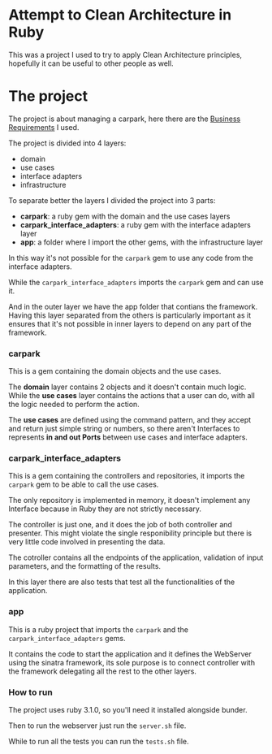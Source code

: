# Attempt to Clean Architecture in Ruby
This was a project I used to try to apply Clean Architecture principles, hopefully it can be useful to other people as well.

# The project
The project is about managing a carpark, here there are the [Business Requirements](./Requirements.md) I used.

The project is divided into 4 layers:
* domain
* use cases
* interface adapters
* infrastructure

To separate better the layers I divided the project into 3 parts:
* **carpark**: a ruby gem with the domain and the use cases layers
* **carpark_interface_adapters**: a ruby gem with the interface adapters layer
* **app**: a folder where I import the other gems, with the infrastructure layer

In this way it's not possible for the `carpark` gem to use any code from the interface adapters.

While the `carpark_interface_adapters` imports the `carpark` gem and can use it.

And in the outer layer we have the app folder that contians the framework. Having this layer separated from the others is particularly important as it ensures that it's not possible in inner layers to depend on any part of the framework.

### carpark
This is a gem containing the domain objects and the use cases.

The **domain** layer contains 2 objects and it doesn't contain much logic.
While the **use cases** layer contains the actions that a user can do, with all the logic needed to perform the action.

The **use cases** are defined using the command pattern, and they accept and return just simple string or numbers, so there aren't Interfaces to represents **in and out Ports** between use cases and interface adapters.

### carpark_interface_adapters
This is a gem containing the controllers and repositories, it imports the `carpark` gem to be able to call the use cases.

The only repository is implemented in memory, it doesn't implement any Interface because in Ruby they are not strictly necessary.

The controller is just one, and it does the job of both controller and presenter. This might violate the single responibility principle but there is very little code involved in presenting the data.

The cotroller contains all the endpoints of the application, validation of input parameters, and the formatting of the results.

In this layer there are also tests that test all the functionalities of the application.

### app
This is a ruby project that imports the `carpark` and the `carpark_interface_adapters` gems.

It contains the code to start the application and it defines the WebServer using the sinatra framework, its sole purpose is to connect controller with the framework delegating all the rest to the other layers.

### How to run
The project uses ruby 3.1.0, so you'll need it installed alongside bunder.

Then to run the webserver just run the `server.sh` file.

While to run all the tests you can run the `tests.sh` file.
